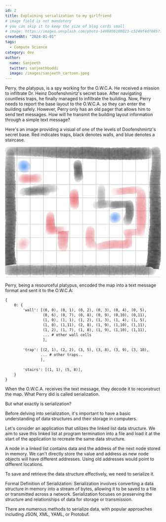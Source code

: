```yaml
---
id: 2
title: Explaining serialization to my girlfriend
# image field is not mandatory
# you can skip it to keep the size of blog cards small
# image: https://images.unsplash.com/photo-1498050108023-c5249f4df085?ixid=MnwxMjA3fDB8MHxwaG90by1wYWdlfHx8fGVufDB8fHx8&ixlib=rb-1.2.1&auto=format&fit=crop&w=3452&q=80
createdAt: "2024-01-01"
tags:
  - Compute Science
category: dev
author:
  name: Sanjeeth
  twitter: sanjeethboddi
  image: /images/sanjeeth_cartoon.jpeg
---
```


Perry, the platypus, is a spy working for the O.W.C.A. He received a mission to infiltrate Dr. Heinz Doofenshmirtz's secret base. After navigating countless traps, he finally managed to infiltrate the building. Now, Perry needs to report the base layout to the O.W.C.A. so they can enter the building safely. However, Perry only has an old pager that allows him to send text messages. How will he transmit the building layout information through a simple text message?

Here's an image providing a visual of one of the levels of Doofenshmirtz's secret base. Red indicates traps, black denotes walls, and blue denotes a staircase.

![Doofenshmirtz's secret base](../../static/images/articles/2/doof_base.jpg)

Perry, being a resourceful platypus, encoded the map into a text message format and sent it to the O.W.C.A:

```
{
	0: {
		'wall': [(0, 0), (0, 1), (0, 2), (0, 3), (0, 4), (0, 5),
				 (0, 6), (0, 7), (0, 8), (0, 9), (0,10), (0,11),
				 (1, 0), (1, 1), (1, 2), (1, 3), (1, 4), (1, 5),
				 (1, 0), (1,11), (2, 8), (1, 9), (1,10), (1,11),
				 (1, 2), (1, 7), (1, 8), (1, 9), (1,10), (1,11),
				 ... # other wall cells
				 ],
				 
		'trap': [(2, 1), (2, 2), (3, 5), (3, 8), (3, 9), (3, 10),
				... # other traps..
				],
				
		'stairs': [(1, 1), (5, 8)],
	}
}
```


When the O.W.C.A. receives the text message, they decode it to reconstruct the map. What Perry did is called serialization.

But what exactly is serialization?

Before delving into serialization, it's important to have a basic understanding of data structures and their storage in computers.

Let's consider an application that utilizes the linked list data structure. We aim to save this linked list at program termination into a file and load it at the start of the application to recreate the same data structure.

A node in a linked list contains data and the address of the next node stored in memory. We can't directly store the value and address as new node objects will have different addresses. Using old addresses would point to different locations.

To save and retrieve the data structure effectively, we need to serialize it.

Formal Definition of Serialization:
Serialization involves converting a data structure in memory into a stream of bytes, allowing it to be saved to a file or transmitted across a network. Serialization focuses on preserving the structure and relationships of data for storage or transmission.

There are numerous methods to serialize data, with popular approaches including JSON, XML, YAML, or Protobuf.
